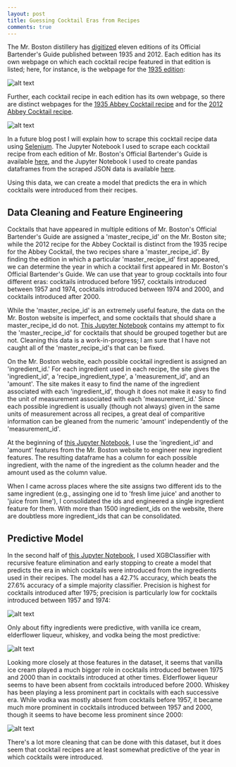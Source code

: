 ```yaml
---
layout: post
title: Guessing Cocktail Eras from Recipes
comments: true
---
```


The Mr. Boston distillery has [digitized](https://mrbostondrinks.com/discover) eleven editions of its Official Bartender's Guide published between 1935 and 2012. Each edition has its own webpage on which each cocktail recipe featured in that edition is listed; here, for instance, is the webpage for the [1935 edition](https://mrbostondrinks.com/books/old-mr-boston-deluxe-official-bartenders-guide-1935):

![alt text](/img/Mr_Boston_1935_Edition.png "Mr. Boston 1935 Edition")

 Further, each cocktail recipe in each edition has its own webpage, so there are distinct webpages for the [1935 Abbey Cocktail recipe](https://mrbostondrinks.com/recipes/abbey-cocktail-1935) and for the [2012 Abbey Cocktail recipe](https://mrbostondrinks.com/recipes/abbey-cocktail).

![alt text](/img/Abbey_Cocktail_1935_Edition.png "Abbey Cocktail 1935 Edition")

In a future blog post I will explain how to scrape this cocktail recipe data using [Selenium](https://pypi.org/project/selenium/). The Jupyter Notebook I used to scrape each cocktail recipe from each edition of Mr. Boston's Official Bartender's Guide is available [here](https://github.com/nrvanwyck/DS-Unit-2-Sprint-4-Predictive-Modeling-Project/blob/master/Web-Scraping%20Mr.%20Boston.ipynb), and the Jupyter Notebook I used to create pandas dataframes from the scraped JSON data is available [here](https://github.com/nrvanwyck/DS-Unit-2-Sprint-4-Predictive-Modeling-Project/blob/master/Creating%20Cocktail%20DataFrames%20from%20JSON.ipynb).

Using this data, we can create a model that predicts the era in which cocktails were introduced from their recipes.

## Data Cleaning and Feature Engineering

Cocktails that have appeared in multiple editions of Mr. Boston's Official Bartender's Guide are assigned a 'master_recipe_id' on the Mr. Boston site; while the 2012 recipe for the Abbey Cocktail is distinct from the 1935 recipe for the Abbey Cocktail, the two recipes share a 'master_recipe_id'. By finding the edition in which a particular 'master_recipe_id' first appeared, we can determine the year in which a cocktail first appeared in Mr. Boston's Official Bartender's Guide. We can use that year to group cocktails into four different eras: cocktails introduced before 1957, cocktails introduced between 1957 and 1974, cocktails introduced between 1974 and 2000, and cocktails introduced after 2000.

While the 'master_recipe_id' is an extremely useful feature, the data on the Mr. Boston website is imperfect, and some cocktails that should share a master_recipe_id do not. [This Jupyter Notebook](https://github.com/nrvanwyck/DS-Unit-2-Sprint-4-Predictive-Modeling-Project/blob/master/Cleaning%20Mr.%20Boston%20Cocktail%20Data.ipynb) contains my attempt to fix the 'master_recipe_id' for cocktails that should be grouped together but are not. Cleaning this data is a work-in-progress; I am sure that I have not caught all of the 'master_recipe_id's that can be fixed.

On the Mr. Boston website, each possible cocktail ingredient is assigned an 'ingredient_id.' For each ingredient used in each recipe, the site gives the 'ingredient_id', a 'recipe_ingredient_type', a 'measurement_id', and an 'amount'. The site makes it easy to find the name of the ingredient associated with each 'ingredient_id', though it does not make it easy to find the unit of measurement associated with each 'measurement_id.' Since each possible ingredient is usually (though not always) given in the same units of measurement across all recipes, a great deal of comparitive information can be gleaned from the numeric 'amount' independently of the 'measurement_id'.

At the beginning of [this Jupyter Notebook](https://github.com/nrvanwyck/DS-Unit-2-Sprint-4-Predictive-Modeling-Project/blob/master/Predictive%20Model%20for%20Mr.%20Boston%20Cocktail%20Dataset.ipynb), I use the 'ingredient_id' and 'amount' features from the Mr. Boston website to engineer new ingredient features. The resulting dataframe has a column for each possible ingredient, with the name of the ingredient as the column header and the amount used as the column value.

When I came across places where the site assigns two different ids to the same ingredient (e.g., assinging one id to 'fresh lime juice' and another to 'juice from lime'), I consolidated the ids and engineered a single ingredient feature for them. With more than 1500 ingredient_ids on the website, there are doubtless more ingredient_ids that can be consolidated.

## Predictive Model

In the second half of [this Jupyter Notebook](https://github.com/nrvanwyck/DS-Unit-2-Sprint-4-Predictive-Modeling-Project/blob/master/Predictive%20Model%20for%20Mr.%20Boston%20Cocktail%20Dataset.ipynb), I used XGBClassifier with recursive feature elimination and early stopping to create a model that predicts the era in which cocktails were introduced from the ingredients used in their recipes. The model has a 42.7% accuracy, which beats the 27.6% accuracy of a simple majority classifier. Precision is highest for cocktails introduced after 1975; precision is particularly low for cocktails introduced between 1957 and 1974:

![alt text](/img/Cocktail_Confusion_Matrix.png "Cocktail Confusion Matrix")

Only about fifty ingredients were predictive, with vanilla ice cream, elderflower liqueur, whiskey, and vodka being the most predictive:

![alt text](/img/Cocktail_Feature_Importances.png "Cocktail Feature Importances")

Looking more closely at those features in the dataset, it seems that vanilla ice cream played a much bigger role in cocktails introduced between 1975 and 2000 than in cocktails introduced at other times. Elderflower liqueur seems to have been absent from cocktails introduced before 2000. Whiskey has been playing a less prominent part in cocktails with each successive era. While vodka was mostly absent from cocktails before 1957, it became much more prominent in cocktails introduced between 1957 and 2000, though it seems to have become less prominent since 2000:

![alt text](/img/Average_Amount_of_Ingredient_Used_Per_Cocktail_by_Era.png "Average Amount of Ingredient Used per Cocktail by Era")

There's a lot more cleaning that can be done with this dataset, but it does seem that cocktail recipes are at least somewhat predictive of the year in which cocktails were introduced.
